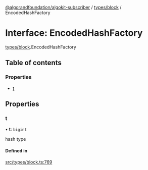 [@algorandfoundation/algokit-subscriber](../README.md) / [types/block](../modules/types_block.md) / EncodedHashFactory

# Interface: EncodedHashFactory

[types/block](../modules/types_block.md).EncodedHashFactory

## Table of contents

### Properties

- [t](types_block.EncodedHashFactory.md#t)

## Properties

### t

• **t**: `bigint`

hash type

#### Defined in

[src/types/block.ts:769](https://github.com/algorandfoundation/algokit-subscriber-ts/blob/main/src/types/block.ts#L769)
